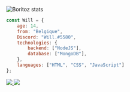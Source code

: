 ![Boritoz stats](https://github-readme-stats.vercel.app/api?username=Boritoz&show_icons=true&theme=tokyonight)

```js
const Will = {
    age: 14,
    from: "Belgique",
    Discord: "Will.#5580",
    technologies: {
        backend: ["NodeJS"],
        database: ["MongoDB"],
    },
    languages: ["HTML", "CSS", "JavaScript"]
};
```

<a href="https://github.com/Boritoz?tab=followers">
  <img src="https://img.shields.io/github/followers/Boritoz">
</a>
<a href="https://github.com/Boritoz">
   <img src="https://komarev.com/ghpvc/?username=Boritoz">
</a>
